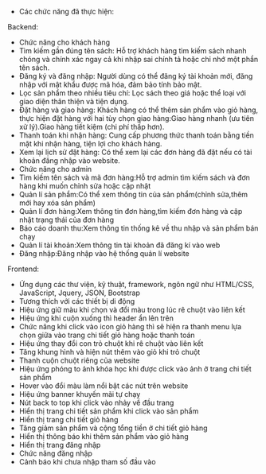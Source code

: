 -	Các chức năng đã thực hiện:

  Backend:
- Chức năng cho khách hàng
-	Tìm kiếm gần đúng tên sách: Hỗ trợ khách hàng tìm kiếm sách nhanh chóng và chính xác ngay cả khi nhập sai chính tả hoặc chỉ nhớ một phần tên sách.
-	Đăng ký và đăng nhập: Người dùng có thể đăng ký tài khoản mới, đăng nhập với mật khẩu được mã hóa, đảm bảo tính bảo mật.
-	Lọc sản phẩm theo nhiều tiêu chí: Lọc sách theo giá hoặc thể loại với giao diện thân thiện và tiện dụng.
-	Đặt hàng và giao hàng: Khách hàng có thể thêm sản phẩm vào giỏ hàng, thực hiện đặt hàng với hai tùy chọn giao hàng:Giao hàng nhanh (ưu tiên xử lý).Giao hàng tiết kiệm (chi phí thấp hơn).
-	Thanh toán khi nhận hàng: Cung cấp phương thức thanh toán bằng tiền mặt khi nhận hàng, tiện lợi cho khách hàng.
-	Xem lại lịch sử đặt hàng: Có thể xem lại các đơn hàng đã đặt nếu có tài khoản đăng nhập vào website.
- Chức năng cho admin
-	Tìm kiếm tên sách và mã đơn hàng:Hỗ trợ admin tìm kiếm sách và đơn hàng khi muốn chỉnh sửa hoặc cập nhật
-	Quản lí sản phẩm:Có thể xem thông tin của sản phẩm(chỉnh sửa,thêm mới hay xóa sản phẩm)
-	Quản lí đơn hàng:Xem thông tin đơn hàng,tìm kiếm đơn hàng và cập nhật trạng thái của đơn hàng
-	Báo cáo doanh thu:Xem thông tin thống kê về thu nhập và sản phẩm bán chạy
-	Quản lí tài khoản:Xem thông tin tài khoản đã đăng kí vào web
-	Đăng nhập:Đăng nhập vào hệ thống quản lí website

  Frontend:
-	Ứng dụng các thư viện, kỹ thuật, framework, ngôn ngữ như HTML/CSS, JavaScript, Jquery, JSON, Bootstrap 
-	Tương thích với các thiết bị di động
-	Hiệu ứng giữ màu khi chọn và đổi màu trong lúc rê chuột vào liên kết
-	Hiệu ứng khi cuộn xuống thì header ẩn lên trên
-	Chức năng khi click vào icon giỏ hàng thì sẽ hiện ra thanh menu lựa chọn giữa vào trang chi tiết giỏ hàng hoặc thanh toán
-	Hiệu ứng thay đổi con trỏ chuột khi rê chuột vào liên kết
-	Tăng khung hình và hiện nút thêm vào giỏ khi trỏ chuột
-	Thanh cuộn chuột riêng của website
-	Hiệu ứng phóng to ảnh khóa học khi được click vào ảnh ở trang chi tiết sản phẩm
-	Hover vào đổi màu làm nổi bật các nút trên website
-	Hiệu ứng banner khuyến mãi tự chạy
-	Nút back to top khi click vào nhảy về đầu trang
-	Hiển thị trang chi tiết sản phẩm khi click vào sản phẩm
-	Hiển thị trang chi tiết giỏ hàng
-	Tăng giảm sản phẩm và cộng tổng tiền ở chi tiết giỏ hàng
-	Hiển thị thông báo khi thêm sản phẩm vào giỏ hàng
-	Hiển thị trang đăng nhập
-	Chức năng đăng nhập
-	Cảnh báo khi chưa nhập tham số đầu vào
